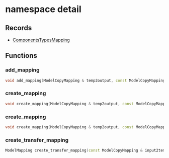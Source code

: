 # namespace detail

## Records

- [ComponentsTypesMapping](ComponentsTypesMapping.md)

## Functions

### add_mapping

```cpp
void add_mapping(ModelCopyMapping & temp2output, const ModelCopyMapping & input2temp, const ModelCopyMapping & input2output, const ComponentType & component_type)
```

### create_mapping

```cpp
void create_mapping(ModelCopyMapping & temp2output, const ModelCopyMapping & input2temp, const ModelCopyMapping & input2output)
```

### create_mapping

```cpp
void create_mapping(ModelCopyMapping & temp2output, const ModelCopyMapping & input2temp, const ModelCopyMapping & input2output)
```

### create_transfer_mapping

```cpp
ModelMapping create_transfer_mapping(const ModelCopyMapping & input2temp, const ModelCopyMapping & input2output)
```
